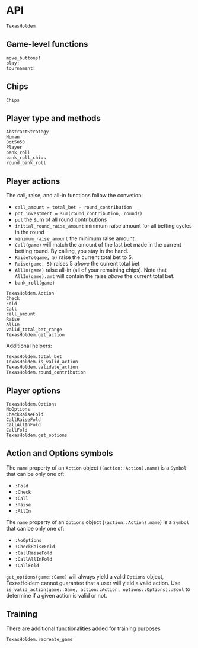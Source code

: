 # API

```@docs
TexasHoldem
```

## Game-level functions
```@docs
move_buttons!
play!
tournament!
```

## Chips

```@docs
Chips
```

## Player type and methods

```@docs
AbstractStrategy
Human
Bot5050
Player
bank_roll
bank_roll_chips
round_bank_roll
```

## Player actions

The call, raise, and all-in functions follow the convetion:

 - `call_amount = total_bet - round_contribution`
 - `pot_investment = sum(round_contribution, rounds)`
 - `pot` the sum of all round contributions
 - `initial_round_raise_amount` minimum raise amount for all betting cycles in the round
 - `minimum_raise_amount` the minimum raise amount.
 - `Call(game)` will match the amount of the last bet made in the current betting round. By calling, you stay in the hand.
 - `RaiseTo(game, 5)` raise the current total bet to 5.
 - `Raise(game, 5)` raises 5 _above_ the current total bet.
 - `AllIn(game)` raise all-in (all of your remaining chips). Note that `AllIn(game).amt` will contain the raise _above_ the current total bet.
 - `bank_roll(game)`

```@docs
TexasHoldem.Action
Check
Fold
Call
call_amount
Raise
AllIn
valid_total_bet_range
TexasHoldem.get_action
```

Additional helpers:
```@docs
TexasHoldem.total_bet
TexasHoldem.is_valid_action
TexasHoldem.validate_action
TexasHoldem.round_contribution
```

## Player options

```@docs
TexasHoldem.Options
NoOptions
CheckRaiseFold
CallRaiseFold
CallAllInFold
CallFold
TexasHoldem.get_options
```

## Action and Options symbols

The `name` property of an `Action` object (`(action::Action).name`) is a `Symbol` that can be only one of:

 - `:Fold`
 - `:Check`
 - `:Call`
 - `:Raise`
 - `:AllIn`

The `name` property of an `Options` object (`(action::Action).name`) is a `Symbol` that can be only one of:

 - `:NoOptions`
 - `:CheckRaiseFold`
 - `:CallRaiseFold`
 - `:CallAllInFold`
 - `:CallFold`

`get_options(game::Game)` will always yield a valid `Options` object, TexasHoldem
cannot guarantee that a user will yield a valid action. Use
`is_valid_action(game::Game, action::Action, options::Options)::Bool` to determine if a given
action is valid or not.

## Training

There are additional functionalities added for training purposes

```@docs
TexasHoldem.recreate_game
```
